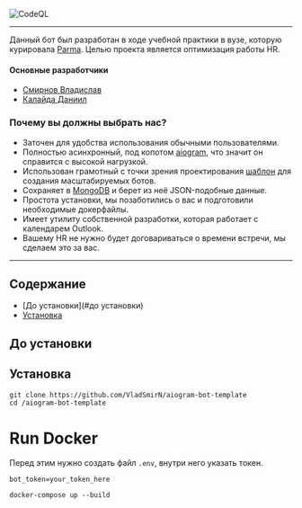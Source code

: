![CodeQL](https://github.com/VladSmirN/parma_tgbot/actions/workflows/codeql-analysis.yml/badge.svg)

___

Данный бот был разработан в ходе учебной практики в вузе, которую курировала [Parma](https://www.parma.ru/). Целью проекта является оптимизация работы HR. 

#### Основные разработчики
- [Смирнов Владислав](https://github.com/VladSmirN)
- [Калайда Даниил](https://github.com/challenger128)


### Почему вы должны выбрать нас?
- Заточен для удобства использования обычными пользователями.
- Полностью асинхронный, под копотом [aiogram](https://github.com/aiogram/aiogram), что значит он справится с высокой нагрузкой.
- Использован грамотный с точки зрения проектирования [шаблон](https://github.com/Forden/aiogram-bot-template) для создания масштабируемых ботов.
- Сохраняет в [MongoDB](https://www.mongodb.com/) и берет из неё JSON-подобные данные.
- Простота установки, мы позаботились о вас и подготовили необходимые докерфайлы.
- Имеет утилиту собственной разработки, которая работает с календарем Outlook. 
- Вашему HR не нужно будет договариваться о времени встречи, мы сделаем это за вас.

___

## Содержание
- [До установки](#до установки)
- [Установка](#установка)

## До установки

## Установка
```
git clone https://github.com/VladSmirN/aiogram-bot-template
cd /aiogram-bot-template
```

# Run Docker
Перед этим нужно создать файл ```.env```, внутри него указать токен. 
``` 
bot_token=your_token_here 
```

```
docker-compose up --build 
```
